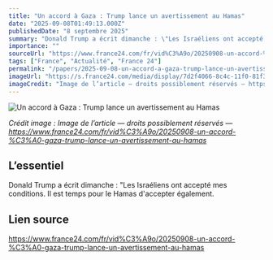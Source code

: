 ```yaml
---
title: "Un accord à Gaza : Trump lance un avertissement au Hamas"
date: "2025-09-08T01:49:13.000Z"
publishedDate: "8 septembre 2025"
summary: "Donald Trump a écrit dimanche : \"Les Israéliens ont accepté mes conditions. Il est temps pour le Hamas d'accepter également."
importance: ""
sourceUrl: "https://www.france24.com/fr/vid%C3%A9o/20250908-un-accord-%C3%A0-gaza-trump-lance-un-avertissement-au-hamas"
tags: ["France", "Actualité", "France 24"]
permalink: "/papers/2025-09-08-un-accord-a-gaza-trump-lance-un-avertissement-au-hamas"
imageUrl: "https://s.france24.com/media/display/7d2f4066-8c4c-11f0-81f3-005056a97e36/w:1280/p:16x9/NW891582-O-01-20250908-01.jpg"
imageCredit: "Image de l’article — droits possiblement réservés — https://www.france24.com/fr/vid%C3%A9o/20250908-un-accord-%C3%A0-gaza-trump-lance-un-avertissement-au-hamas"
---
```


![Un accord à Gaza : Trump lance un avertissement au Hamas](https://s.france24.com/media/display/7d2f4066-8c4c-11f0-81f3-005056a97e36/w:1280/p:16x9/NW891582-O-01-20250908-01.jpg)

*Crédit image : Image de l’article — droits possiblement réservés — https://www.france24.com/fr/vid%C3%A9o/20250908-un-accord-%C3%A0-gaza-trump-lance-un-avertissement-au-hamas*

## L’essentiel

Donald Trump a écrit dimanche : "Les Israéliens ont accepté mes conditions. Il est temps pour le Hamas d'accepter également.

## Lien source

https://www.france24.com/fr/vid%C3%A9o/20250908-un-accord-%C3%A0-gaza-trump-lance-un-avertissement-au-hamas
